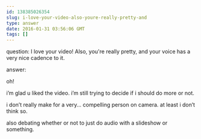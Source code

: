 ```yaml
---
id: 138385026354
slug: i-love-your-video-also-youre-really-pretty-and
type: answer
date: 2016-01-31 03:56:06 GMT
tags: []
---
```

question: I love your video! Also, you're really pretty, and your voice has a very nice cadence to it.

answer: <p>oh!</p><p>i’m glad u liked the video. i’m still trying to decide if i should do more or not.&nbsp;</p><p>i don’t really make for a very... compelling person on camera. at least i don’t think so.</p><p>also debating whether or not to just do audio with a slideshow or something.</p>